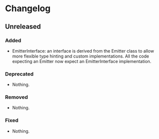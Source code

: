 # Changelog

## Unreleased

### Added

- EmitterInterface: an interface is derived from the Emitter class to allow more flexible type hinting and custom implementations. All the code expecting an Emitter now expect an EmitterInterface implementation.

### Deprecated
- Nothing.

### Removed
- Nothing.

### Fixed
- Nothing.